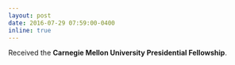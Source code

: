 ```yaml
---
layout: post
date: 2016-07-29 07:59:00-0400
inline: true
---
```


Received the <b>Carnegie Mellon University Presidential Fellowship</b>.
